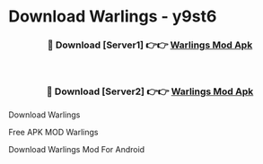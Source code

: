 # Download Warlings - y9st6



<div align="center">
<h3>🔴 Download [Server1] 👉👉 <a href="https://momento.my/?title=Warlings">Warlings Mod Apk</a></h3><br>

<h3>🔴 Download [Server2] 👉👉 <a href="https://momento.my/?title=Warlings">Warlings Mod Apk</a></h3>
</div>



Download Warlings 

Free APK MOD Warlings 

Download Warlings Mod For Android
